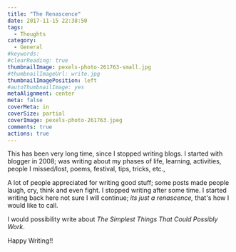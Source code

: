 ```yaml
---
title: "The Renascence"
date: 2017-11-15 22:38:50
tags:
  - Thoughts
category:
  - General
#keywords:
#clearReading: true
thumbnailImage: pexels-photo-261763-small.jpg
#thumbnailImageUrl: write.jpg
thumbnailImagePosition: left
#autoThumbnailImage: yes
metaAlignment: center
meta: false
coverMeta: in
coverSize: partial
coverImage: pexels-photo-261763.jpeg
comments: true
actions: true
---
```

This has been very long time, since I stopped writing blogs. I started with blogger in 2008; was writing about my phases of life, learning, activities, people I missed/lost, poems, festival, tips, tricks, etc.,  
<!---more--->
A lot of people appreciated for writing good stuff; some posts made people laugh, cry, think and even fight.  I stopped writing after some time.  I started writing back here not sure I will continue; _its just a renascence,_ that's how I would like to call.  

I would possibility write about _The Simplest Things That Could Possibly Work_.

Happy Writing!!
